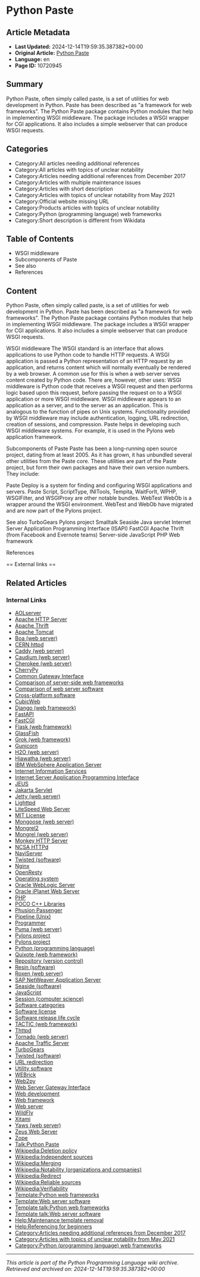 # Python Paste

## Article Metadata

- **Last Updated:** 2024-12-14T19:59:35.387382+00:00
- **Original Article:** [Python Paste](https://en.wikipedia.org/wiki/Python_Paste)
- **Language:** en
- **Page ID:** 10720945

## Summary

Python Paste, often simply called paste, is a set of utilities for web development in Python.  Paste has been described as "a framework for web frameworks".
The Python Paste package contains Python modules that help in implementing WSGI middleware.
The package includes a WSGI wrapper for CGI applications. It also includes a simple webserver that can produce WSGI requests.

## Categories

- Category:All articles needing additional references
- Category:All articles with topics of unclear notability
- Category:Articles needing additional references from December 2017
- Category:Articles with multiple maintenance issues
- Category:Articles with short description
- Category:Articles with topics of unclear notability from May 2021
- Category:Official website missing URL
- Category:Products articles with topics of unclear notability
- Category:Python (programming language) web frameworks
- Category:Short description is different from Wikidata

## Table of Contents

- WSGI middleware
- Subcomponents of Paste
- See also
- References

## Content

Python Paste, often simply called paste, is a set of utilities for web development in Python.  Paste has been described as "a framework for web frameworks".
The Python Paste package contains Python modules that help in implementing WSGI middleware.
The package includes a WSGI wrapper for CGI applications. It also includes a simple webserver that can produce WSGI requests.

WSGI middleware
The WSGI standard is an interface that allows applications to use Python code to handle HTTP requests. A WSGI application is passed a Python representation of an HTTP request by an application, and returns content which will normally eventually be rendered by a web browser. A common use for this is when a web server serves content created by Python code.
There are, however, other uses: WSGI middleware is Python code that receives a WSGI request and then performs logic based upon this request, before passing the request on to a WSGI application or more WSGI middleware. WSGI middleware appears to an application as a server, and to the server as an application. This is analogous to the function of pipes on Unix systems. Functionality provided by WSGI middleware may include authentication, logging, URL redirection, creation of sessions, and compression.
Paste helps in developing such WSGI middleware systems. For example, it is used in the Pylons web application framework.

Subcomponents of Paste
Paste has been a long-running open source project, dating from at least 2005. As it has grown, it has unbundled several other utilities from the Paste core. These utilities are part of the Paste project, but form their own packages and have their own version numbers. They include:

Paste Deploy is a system for finding and configuring WSGI applications and servers.
Paste Script, ScriptType, INITools, Tempita, WaitForIt, WPHP, WSGIFilter, and WSGIProxy are other notable bundles.
WebTest
WebOb is a wrapper around the WSGI environment.
WebTest and WebOb have migrated and are now part of the Pylons project.

See also
TurboGears
Pylons project
Smalltalk Seaside
Java servlet
Internet Server Application Programming Interface (ISAPI)
FastCGI
Apache Thrift (from Facebook and Evernote teams)
Server-side JavaScript
PHP
Web framework

References


== External links ==

## Related Articles

### Internal Links

- [AOLserver](https://en.wikipedia.org/wiki/AOLserver)
- [Apache HTTP Server](https://en.wikipedia.org/wiki/Apache_HTTP_Server)
- [Apache Thrift](https://en.wikipedia.org/wiki/Apache_Thrift)
- [Apache Tomcat](https://en.wikipedia.org/wiki/Apache_Tomcat)
- [Boa (web server)](https://en.wikipedia.org/wiki/Boa_(web_server))
- [CERN httpd](https://en.wikipedia.org/wiki/CERN_httpd)
- [Caddy (web server)](https://en.wikipedia.org/wiki/Caddy_(web_server))
- [Caudium (web server)](https://en.wikipedia.org/wiki/Caudium_(web_server))
- [Cherokee (web server)](https://en.wikipedia.org/wiki/Cherokee_(web_server))
- [CherryPy](https://en.wikipedia.org/wiki/CherryPy)
- [Common Gateway Interface](https://en.wikipedia.org/wiki/Common_Gateway_Interface)
- [Comparison of server-side web frameworks](https://en.wikipedia.org/wiki/Comparison_of_server-side_web_frameworks)
- [Comparison of web server software](https://en.wikipedia.org/wiki/Comparison_of_web_server_software)
- [Cross-platform software](https://en.wikipedia.org/wiki/Cross-platform_software)
- [CubicWeb](https://en.wikipedia.org/wiki/CubicWeb)
- [Django (web framework)](https://en.wikipedia.org/wiki/Django_(web_framework))
- [FastAPI](https://en.wikipedia.org/wiki/FastAPI)
- [FastCGI](https://en.wikipedia.org/wiki/FastCGI)
- [Flask (web framework)](https://en.wikipedia.org/wiki/Flask_(web_framework))
- [GlassFish](https://en.wikipedia.org/wiki/GlassFish)
- [Grok (web framework)](https://en.wikipedia.org/wiki/Grok_(web_framework))
- [Gunicorn](https://en.wikipedia.org/wiki/Gunicorn)
- [H2O (web server)](https://en.wikipedia.org/wiki/H2O_(web_server))
- [Hiawatha (web server)](https://en.wikipedia.org/wiki/Hiawatha_(web_server))
- [IBM WebSphere Application Server](https://en.wikipedia.org/wiki/IBM_WebSphere_Application_Server)
- [Internet Information Services](https://en.wikipedia.org/wiki/Internet_Information_Services)
- [Internet Server Application Programming Interface](https://en.wikipedia.org/wiki/Internet_Server_Application_Programming_Interface)
- [JEUS](https://en.wikipedia.org/wiki/JEUS)
- [Jakarta Servlet](https://en.wikipedia.org/wiki/Jakarta_Servlet)
- [Jetty (web server)](https://en.wikipedia.org/wiki/Jetty_(web_server))
- [Lighttpd](https://en.wikipedia.org/wiki/Lighttpd)
- [LiteSpeed Web Server](https://en.wikipedia.org/wiki/LiteSpeed_Web_Server)
- [MIT License](https://en.wikipedia.org/wiki/MIT_License)
- [Mongoose (web server)](https://en.wikipedia.org/wiki/Mongoose_(web_server))
- [Mongrel2](https://en.wikipedia.org/wiki/Mongrel2)
- [Mongrel (web server)](https://en.wikipedia.org/wiki/Mongrel_(web_server))
- [Monkey HTTP Server](https://en.wikipedia.org/wiki/Monkey_HTTP_Server)
- [NCSA HTTPd](https://en.wikipedia.org/wiki/NCSA_HTTPd)
- [NaviServer](https://en.wikipedia.org/wiki/NaviServer)
- [Twisted (software)](https://en.wikipedia.org/wiki/Twisted_(software))
- [Nginx](https://en.wikipedia.org/wiki/Nginx)
- [OpenResty](https://en.wikipedia.org/wiki/OpenResty)
- [Operating system](https://en.wikipedia.org/wiki/Operating_system)
- [Oracle WebLogic Server](https://en.wikipedia.org/wiki/Oracle_WebLogic_Server)
- [Oracle iPlanet Web Server](https://en.wikipedia.org/wiki/Oracle_iPlanet_Web_Server)
- [PHP](https://en.wikipedia.org/wiki/PHP)
- [POCO C++ Libraries](https://en.wikipedia.org/wiki/POCO_C%2B%2B_Libraries)
- [Phusion Passenger](https://en.wikipedia.org/wiki/Phusion_Passenger)
- [Pipeline (Unix)](https://en.wikipedia.org/wiki/Pipeline_(Unix))
- [Programmer](https://en.wikipedia.org/wiki/Programmer)
- [Puma (web server)](https://en.wikipedia.org/wiki/Puma_(web_server))
- [Pylons project](https://en.wikipedia.org/wiki/Pylons_project)
- [Pylons project](https://en.wikipedia.org/wiki/Pylons_project)
- [Python (programming language)](https://en.wikipedia.org/wiki/Python_(programming_language))
- [Quixote (web framework)](https://en.wikipedia.org/wiki/Quixote_(web_framework))
- [Repository (version control)](https://en.wikipedia.org/wiki/Repository_(version_control))
- [Resin (software)](https://en.wikipedia.org/wiki/Resin_(software))
- [Roxen (web server)](https://en.wikipedia.org/wiki/Roxen_(web_server))
- [SAP NetWeaver Application Server](https://en.wikipedia.org/wiki/SAP_NetWeaver_Application_Server)
- [Seaside (software)](https://en.wikipedia.org/wiki/Seaside_(software))
- [JavaScript](https://en.wikipedia.org/wiki/JavaScript)
- [Session (computer science)](https://en.wikipedia.org/wiki/Session_(computer_science))
- [Software categories](https://en.wikipedia.org/wiki/Software_categories)
- [Software license](https://en.wikipedia.org/wiki/Software_license)
- [Software release life cycle](https://en.wikipedia.org/wiki/Software_release_life_cycle)
- [TACTIC (web framework)](https://en.wikipedia.org/wiki/TACTIC_(web_framework))
- [Thttpd](https://en.wikipedia.org/wiki/Thttpd)
- [Tornado (web server)](https://en.wikipedia.org/wiki/Tornado_(web_server))
- [Apache Traffic Server](https://en.wikipedia.org/wiki/Apache_Traffic_Server)
- [TurboGears](https://en.wikipedia.org/wiki/TurboGears)
- [Twisted (software)](https://en.wikipedia.org/wiki/Twisted_(software))
- [URL redirection](https://en.wikipedia.org/wiki/URL_redirection)
- [Utility software](https://en.wikipedia.org/wiki/Utility_software)
- [WEBrick](https://en.wikipedia.org/wiki/WEBrick)
- [Web2py](https://en.wikipedia.org/wiki/Web2py)
- [Web Server Gateway Interface](https://en.wikipedia.org/wiki/Web_Server_Gateway_Interface)
- [Web development](https://en.wikipedia.org/wiki/Web_development)
- [Web framework](https://en.wikipedia.org/wiki/Web_framework)
- [Web server](https://en.wikipedia.org/wiki/Web_server)
- [WildFly](https://en.wikipedia.org/wiki/WildFly)
- [Xitami](https://en.wikipedia.org/wiki/Xitami)
- [Yaws (web server)](https://en.wikipedia.org/wiki/Yaws_(web_server))
- [Zeus Web Server](https://en.wikipedia.org/wiki/Zeus_Web_Server)
- [Zope](https://en.wikipedia.org/wiki/Zope)
- [Talk:Python Paste](https://en.wikipedia.org/wiki/Talk:Python_Paste)
- [Wikipedia:Deletion policy](https://en.wikipedia.org/wiki/Wikipedia:Deletion_policy)
- [Wikipedia:Independent sources](https://en.wikipedia.org/wiki/Wikipedia:Independent_sources)
- [Wikipedia:Merging](https://en.wikipedia.org/wiki/Wikipedia:Merging)
- [Wikipedia:Notability (organizations and companies)](https://en.wikipedia.org/wiki/Wikipedia:Notability_(organizations_and_companies))
- [Wikipedia:Redirect](https://en.wikipedia.org/wiki/Wikipedia:Redirect)
- [Wikipedia:Reliable sources](https://en.wikipedia.org/wiki/Wikipedia:Reliable_sources)
- [Wikipedia:Verifiability](https://en.wikipedia.org/wiki/Wikipedia:Verifiability)
- [Template:Python web frameworks](https://en.wikipedia.org/wiki/Template:Python_web_frameworks)
- [Template:Web server software](https://en.wikipedia.org/wiki/Template:Web_server_software)
- [Template talk:Python web frameworks](https://en.wikipedia.org/wiki/Template_talk:Python_web_frameworks)
- [Template talk:Web server software](https://en.wikipedia.org/wiki/Template_talk:Web_server_software)
- [Help:Maintenance template removal](https://en.wikipedia.org/wiki/Help:Maintenance_template_removal)
- [Help:Referencing for beginners](https://en.wikipedia.org/wiki/Help:Referencing_for_beginners)
- [Category:Articles needing additional references from December 2017](https://en.wikipedia.org/wiki/Category:Articles_needing_additional_references_from_December_2017)
- [Category:Articles with topics of unclear notability from May 2021](https://en.wikipedia.org/wiki/Category:Articles_with_topics_of_unclear_notability_from_May_2021)
- [Category:Python (programming language) web frameworks](https://en.wikipedia.org/wiki/Category:Python_(programming_language)_web_frameworks)

---
_This article is part of the Python Programming Language wiki archive._
_Retrieved and archived on: 2024-12-14T19:59:35.387382+00:00_